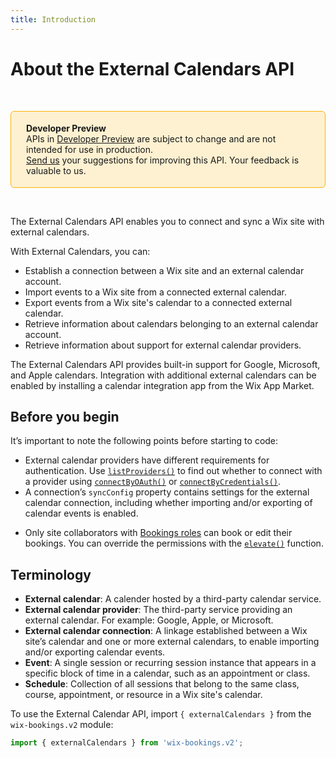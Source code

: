 ```yaml
---
title: Introduction
---
```


# About the External Calendars API


&nbsp;

<div style="background-color: #FEF1D1; padding: 18px 24px; border-radius: 6px; border: 1px solid #FDB10C; box-sizing: border-box; display: inline-block">
  <b>Developer Preview</b>
    <br/>
    <span>APIs in <a href="https://www.wix.com/velo/reference/api-overview/developer-preview">Developer Preview</a> are subject to change and are not intended for use in production.<br/><a href="mailto:velo-preview-feedback@wix.com">Send us</a> your suggestions for improving this API. Your feedback is valuable to us.</span>
</div>

&nbsp;


The External Calendars API enables you to connect and sync a Wix site with external calendars.

With External Calendars, you can:

+ Establish a connection between a Wix site and an external calendar account.
+ Import events to a Wix site from a connected external calendar.
+ Export events from a Wix site's calendar to a connected external calendar.
+ Retrieve information about calendars belonging to an external calendar account.
+ Retrieve information about support for external calendar providers. 

The External Calendars API provides built-in support for Google, Microsoft, and Apple calendars. Integration with additional external calendars can be enabled by installing a calendar integration app from the Wix App Market.

## Before you begin

It’s important to note the following points before starting to code:

+ External calendar providers have different requirements for authentication. Use [`listProviders()`](#listProviders) to find out whether to connect with a provider using [`connectByOAuth()`](#connectByOAuth) or [`connectByCredentials()`](#connectByCredentials).
+ A connection’s `syncConfig` property contains settings for the external calendar connection, including whether importing and/or exporting of calendar events is enabled.
* Only site collaborators with [Bookings roles](https://support.wix.com/en/article/roles-permissions-overview) can book or edit their bookings. You can override the permissions with the [`elevate()`](https://www.wix.com/velo/reference/wix-auth/elevate) function.


## Terminology

+ **External calendar**: A calender hosted by a third-party calendar service.
+ **External calendar provider**: The third-party service providing an external calendar. For example: Google, Apple, or Microsoft.
+ **External calendar connection**: A linkage established between a Wix site’s calendar and one or more external calendars, to enable importing and/or exporting calendar events.
+ **Event**: A single session or recurring session instance that appears in a specific block of time in a calendar, such as an appointment or class.
+ **Schedule**: Collection of all sessions that belong to the same class, course, appointment, or resource in a Wix site's calendar.

To use the External  Calendar API, import `{ externalCalendars }` from the `wix-bookings.v2` module:

```javascript
import { externalCalendars } from 'wix-bookings.v2';
```